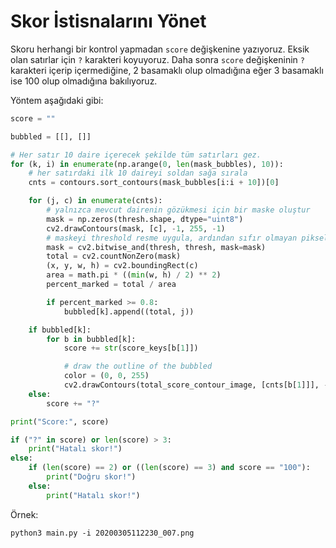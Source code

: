 Skor İstisnalarını Yönet
========================

Skoru herhangi bir kontrol yapmadan `score` değişkenine yazıyoruz. Eksik olan satırlar için `?` karakteri koyuyoruz.
Daha sonra `score` değişkeninin `?` karakteri içerip içermediğine, 2 basamaklı olup olmadığına eğer 3 basamaklı ise 100 olup olmadığına bakılıyoruz.

Yöntem aşağıdaki gibi:

```python
score = ""

bubbled = [[], []]

# Her satır 10 daire içerecek şekilde tüm satırları gez.
for (k, i) in enumerate(np.arange(0, len(mask_bubbles), 10)):
    # her satırdaki ilk 10 daireyi soldan sağa sırala
    cnts = contours.sort_contours(mask_bubbles[i:i + 10])[0]

    for (j, c) in enumerate(cnts):
        # yalnızca mevcut dairenin gözükmesi için bir maske oluştur
        mask = np.zeros(thresh.shape, dtype="uint8")
        cv2.drawContours(mask, [c], -1, 255, -1)
        # maskeyi threshold resme uygula, ardından sıfır olmayan piksellerin sayısını say
        mask = cv2.bitwise_and(thresh, thresh, mask=mask)
        total = cv2.countNonZero(mask)
        (x, y, w, h) = cv2.boundingRect(c)
        area = math.pi * ((min(w, h) / 2) ** 2)
        percent_marked = total / area

        if percent_marked >= 0.8:
            bubbled[k].append((total, j))

    if bubbled[k]:
        for b in bubbled[k]:
            score += str(score_keys[b[1]])

            # draw the outline of the bubbled
            color = (0, 0, 255)
            cv2.drawContours(total_score_contour_image, [cnts[b[1]]], -1, color, 3)
    else:
        score += "?"

print("Score:", score)

if ("?" in score) or len(score) > 3:
    print("Hatalı skor!")
else:
    if (len(score) == 2) or ((len(score) == 3) and score == "100"):
        print("Doğru skor!")
    else:
        print("Hatalı skor!")
```

Örnek:

`python3 main.py -i 20200305112230_007.png`

